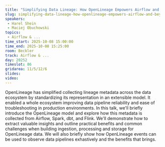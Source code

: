 ```yaml
---
title: "Simplifying Data Lineage: How OpenLineage Empowers Airflow and Beyond"
slug: simplifying-data-lineage-how-openlineage-empowers-airflow-and-beyond
speakers:
 - Harel Shein
 - Maciej Obuchowski
topics:
 - Airflow & ...
time_start: 2025-10-08 15:00:00
time_end: 2025-10-08 15:25:00
room: Beckler
track: Airflow & ...
day: 20252
timeslot: 86
gridarea: 11/5/12/6
slides:
video:
---
```


OpenLineage has simplified collecting lineage metadata across the data ecosystem by standardizing its representation in an extensible model. It enabled a whole ecosystem improving data pipeline reliability and ease of troubleshooting in production environments. 
In this talk, we'll briefly introduce the OpenLineage model and explore how this metadata is collected from Airflow, Spark, dbt, and Flink. We'll demonstrate how to extract valuable insights and outline practical benefits and common challenges when building ingestion, processing and storage for OpenLineage data. We will also briefly show how OpenLineage events can be used to observe data pipelines exhastively and the benefits that brings.
